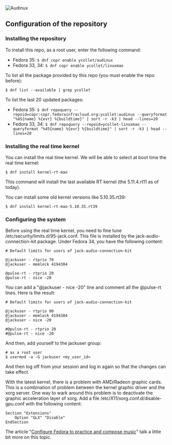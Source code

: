 ![Audinux](../images/AudinuxBanner.png)

## Configuration of the repository

### Installing the repository

To install this repo, as a root user, enter the following command:
- Fedora 35: `$ dnf copr enable ycollet/audinux`
- Fedora 33, 34: `$ dnf copr enable ycollet/linuxmao`

To list all the package provided by this repo (you must enable the repo before):
```
$ dnf list --available | grep ycollet
```

To list the last 20 updated packages:
- Fedora 35: `$ dnf repoquery --repoid=copr:copr.fedorainfracloud.org:ycollet:audinux --queryformat "%45{name} %{evr} %{buildtime}" | sort -r -k3 | head --lines=20`
- Fedora 33, 34: `$ dnf repoquery --repoid=ycollet-linuxmao --queryformat "%45{name} %{evr} %{buildtime}" | sort -r -k3 | head --lines=20`


### Installing the real time kernel

You can install the real time kernel. We will be able to select at boot time the real time kernel:
```
$ dnf install kernel-rt-mao
```
This command will install the last available RT kernel (the 5.11.4.rt11 as of today).

You can install some old kernel versions like 5.10.35.rt39:
```
$ dnf install kernel-rt-mao-5.10.35.rt39
```

### Configuring the system

Before using the real time kernel, you need to fine tune /etc/security/limits.d/95-jack.conf.
This file is installed by the jack-audio-connection-kit package.
Under Fedora 34, you have the following content:
```
# Default limits for users of jack-audio-connection-kit

@jackuser - rtprio 70
@jackuser - memlock 4194304

@pulse-rt - rtprio 20
@pulse-rt - nice -20
```

You can add a "@jackuser - nice -20" line and comment all the @pulse-rt lines. Here is the result:
```
# Default limits for users of jack-audio-connection-kit

@jackuser - rtprio 90
@jackuser - memlock 4194304
@jackuser - nice -20

#@pulse-rt - rtprio 20
#@pulse-rt - nice -20
```

And then, add yourself to the jackuser group:
```
# as a root user
$ usermod -a -G jackuser <my_user_id>
```

And then log off from your session and log in again so that the changes can take effect.

With the latest kernel, there is a problem with AMD/Radeon graphic cards. This is a combination of problem between the kernel graphic driver and the xorg server.
One way to wark around this problem is to deactivate the graphic acceleration layer of xorg.
Add a file  /etc/X11/xorg.conf.d/disable-gpu.conf with the following content:
```
Section "Extensions"
    Option "GLX" "Disable"
EndSection
```

The article "[Configure Fedora to practice and compose music](https://fedoramagazine.org/configure-fedora-to-practise-and-compose-music/)" talk a little bit more on this topic.
